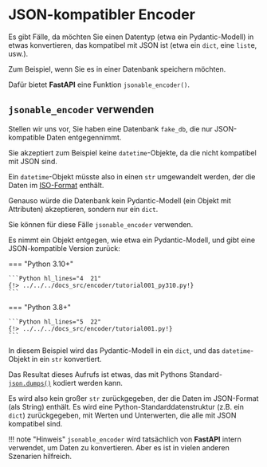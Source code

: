 # JSON-kompatibler Encoder

Es gibt Fälle, da möchten Sie einen Datentyp (etwa ein Pydantic-Modell) in etwas konvertieren, das kompatibel mit JSON ist (etwa ein `dict`, eine `list`e, usw.).

Zum Beispiel, wenn Sie es in einer Datenbank speichern möchten.

Dafür bietet **FastAPI** eine Funktion `jsonable_encoder()`.

## `jsonable_encoder` verwenden

Stellen wir uns vor, Sie haben eine Datenbank `fake_db`, die nur JSON-kompatible Daten entgegennimmt.

Sie akzeptiert zum Beispiel keine `datetime`-Objekte, da die nicht kompatibel mit JSON sind.

Ein `datetime`-Objekt müsste also in einen `str` umgewandelt werden, der die Daten im <a href="https://en.wikipedia.org/wiki/ISO_8601" class="external-link" target="_blank">ISO-Format</a> enthält.

Genauso würde die Datenbank kein Pydantic-Modell (ein Objekt mit Attributen) akzeptieren, sondern nur ein `dict`.

Sie können für diese Fälle `jsonable_encoder` verwenden.

Es nimmt ein Objekt entgegen, wie etwa ein Pydantic-Modell, und gibt eine JSON-kompatible Version zurück:

=== "Python 3.10+"

    ```Python hl_lines="4  21"
    {!> ../../../docs_src/encoder/tutorial001_py310.py!}
    ```

=== "Python 3.8+"

    ```Python hl_lines="5  22"
    {!> ../../../docs_src/encoder/tutorial001.py!}
    ```

In diesem Beispiel wird das Pydantic-Modell in ein `dict`, und das `datetime`-Objekt in ein `str` konvertiert.

Das Resultat dieses Aufrufs ist etwas, das mit Pythons Standard-<a href="https://docs.python.org/3/library/json.html#json.dumps" class="external-link" target="_blank">`json.dumps()`</a> kodiert werden kann.

Es wird also kein großer `str` zurückgegeben, der die Daten im JSON-Format (als String) enthält. Es wird eine Python-Standarddatenstruktur (z.B. ein `dict`) zurückgegeben, mit Werten und Unterwerten, die alle mit JSON kompatibel sind.

!!! note "Hinweis"
    `jsonable_encoder` wird tatsächlich von **FastAPI** intern verwendet, um Daten zu konvertieren. Aber es ist in vielen anderen Szenarien hilfreich.

